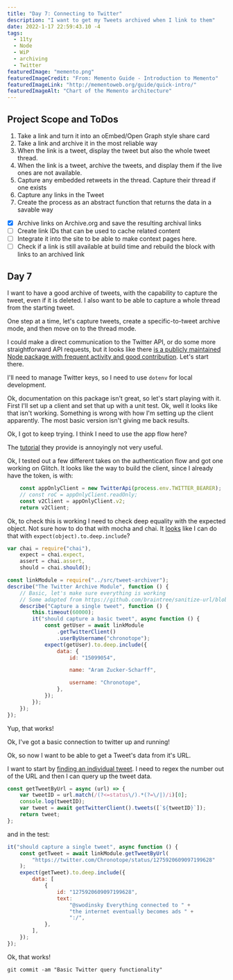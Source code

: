 ```yaml
---
title: "Day 7: Connecting to Twitter"
description: "I want to get my Tweets archived when I link to them"
date: 2022-1-17 22:59:43.10 -4
tags:
  - 11ty
  - Node
  - WiP
  - archiving
  - Twitter
featuredImage: "memento.png"
featuredImageCredit: "From: Memento Guide - Introduction to Memento"
featuredImageLink: "http://mementoweb.org/guide/quick-intro/"
featuredImageAlt: "Chart of the Memento architecture"
---
```


## Project Scope and ToDos

1. Take a link and turn it into an oEmbed/Open Graph style share card
2. Take a link and archive it in the most reliable way
3. When the link is a tweet, display the tweet but also the whole tweet thread.
4. When the link is a tweet, archive the tweets, and display them if the live ones are not available.
5. Capture any embedded retweets in the thread. Capture their thread if one exists
6. Capture any links in the Tweet
7. Create the process as an abstract function that returns the data in a savable way

- [x] Archive links on Archive.org and save the resulting archival links
- [ ] Create link IDs that can be used to cache related content
- [ ] Integrate it into the site to be able to make context pages here.
- [ ] Check if a link is still available at build time and rebuild the block with links to an archived link

## Day 7

I want to have a good archive of tweets, with the capability to capture the tweet, even if it is deleted. I also want to be able to capture a whole thread from the starting tweet.

One step at a time, let's capture tweets, create a specific-to-tweet archive mode, and then move on to the thread mode.

I could make a direct communication to the Twitter API, or do some more straightforward API requests, but it looks like there [is a publicly maintained Node package with frequent activity and good contribution](https://github.com/PLhery/node-twitter-api-v2). Let's start there.

I'll need to manage Twitter keys, so I need to use `dotenv` for local development.

Ok, documentation on this package isn't great, so let's start playing with it. First I'll set up a client and set that up with a unit test. Ok, well it looks like that isn't working. Something is wrong with how I'm setting up the client apparently. The most basic version isn't giving me back results.

Ok, I got to keep trying. I think I need to use the app flow here?

The [tutorial](https://github.com/plhery/node-twitter-api-v2/blob/HEAD/doc/basics.md) they provide is annoyingly not very useful.

Ok, I tested out a few different takes on the authentication flow and got one working on Glitch. It looks like the way to build the client, since I already have the token, is with:

```javascript
	const appOnlyClient = new TwitterApi(process.env.TWITTER_BEARER);
	// const roC = appOnlyClient.readOnly;
	const v2Client = appOnlyClient.v2;
	return v2Client;
```

Ok, to check this is working I need to check deep equality with the expected object. Not sure how to do that with mocha and chai. It [looks](https://medium.com/building-ibotta/testing-arrays-and-objects-with-chai-js-4b372310fe6d) like I can do that with `expect(object).to.deep.include`?

```javascript
var chai = require("chai"),
	expect = chai.expect,
	assert = chai.assert,
	should = chai.should();

const linkModule = require("../src/tweet-archiver");
describe("The Twitter Archive Module", function () {
	// Basic, let's make sure everything is working
	// Some adapted from https://github.com/braintree/sanitize-url/blob/main/src/__tests__/test.ts
	describe("Capture a single tweet", function () {
		this.timeout(60000);
		it("should capture a basic tweet", async function () {
			const getUser = await linkModule
				.getTwitterClient()
				.userByUsername("chronotope");
			expect(getUser).to.deep.include({
				data: {
					id: "15099054",

					name: "Aram Zucker-Scharff",

					username: "Chronotope",
				},
			});
		});
	});
});
```

Yup, that works!

Ok, I've got a basic connection to twitter up and running!

Ok, so now I want to be able to get a Tweet's data from it's URL.

I want to start by [finding an individual tweet](https://github.com/PLhery/node-twitter-api-v2/blob/f4bea02d21b70faabb80973d34dc4ee545da9bf1/doc/v2.md#lookup-for-tweets). I need to regex the number out of the URL and then I can query up the tweet data.


```javascript
const getTweetByUrl = async (url) => {
	var tweetID = url.match(/(?<=status\/).*(?=\/|)/i)[0];
	console.log(tweetID);
	var tweet = await getTwitterClient().tweets([`${tweetID}`]);
	return tweet;
};
```

and in the test:

```javascript
it("should capture a single tweet", async function () {
	const getTweet = await linkModule.getTweetByUrl(
		"https://twitter.com/Chronotope/status/1275920609097199628"
	);
	expect(getTweet).to.deep.include({
		data: [
			{
				id: "1275920609097199628",
				text:
					"@swodinsky Everything connected to " +
					"the internet eventually becomes ads " +
					":/",
			},
		],
	});
});
```

Ok, that works!

`git commit -am "Basic Twitter query functionality"`
